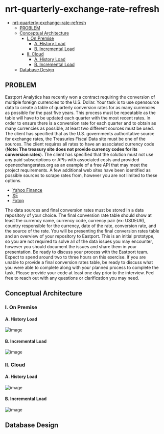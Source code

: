 # nrt-quarterly-exchange-rate-refresh
- [nrt-quarterly-exchange-rate-refresh](#nrt-quarterly-exchange-rate-refresh)
  * [PROBLEM](#problem)
  * [Conceptual Architecture](#conceptual-architecture)
    + [I. On Premise](#i-on-premise)
      - [A. History Load](#a-history-load)
      - [B. Incremental Load](#b-incremental-load)
    + [II. Cloud](#ii-cloud)
      - [A. History Load](#a-history-load-1)
      - [B. Incremental Load](#b-incremental-load-1)
  * [Database Design](#database-design)

## PROBLEM
Eastport Analytics has recently won a contract requiring the conversion of multiple foreign
currencies to the U.S. Dollar. Your task is to use opensource data to create a table of quarterly
conversion rates for as many currencies as possible for the past five years. This process must be
repeatable as the table will have to be updated each quarter with the most recent rates.
In order to ensure there is a conversion rate for each quarter and to obtain as many currencies as
possible, at least two different sources must be used. The client has specified that as the U.S.
governments authoritative source for exchange rates, the Treasuries Fiscal Data site must be one of the
sources. The client requires all rates to have an associated currency code (**Note: The treasury site
does not provide currency codes for its conversion rates**). The client has specified that the solution
must not use any paid subscriptions or APIs with associated costs and provided openexchangerates.org
as an example of a free API that may meet the project requirements.
A few additional web sites have been identified as possible sources to scrape rates from, however
you are not limited to these options.
- [Yahoo Finance](https://finance.yahoo.com/quote/EURUSD%3DX/history?period1=1645401600&period2=1653091200&interval=1d&filter=history&frequency=1d&includeAdjustedClose=true)
- [XE](https://www.xe.com/currencytables/?from=USD&date=2021-05-01#table-section)
- [Fxtop](https://fxtop.com/en/historical-exchange-rates.php?A=1&C1=USD&C2=EUR&TR=1&MA=1&DD1=01&MM1=01&YYYY1=2001&B=1&P=&I=1&DD2=31&MM2=12&YYYY2=2021&btnOK=Go%21)

The data sources and final conversion rates must be stored in a data repository of your choice. The
final conversion rate table should show at least the currency name, currency code, currency pair (ex:
USDEUR), country responsible for the currency, date of the rate, conversion rate, and the source of the
rate.
You will be presenting the final conversion rates table and an overview of your repository to
Eastport. This is an initial prototype, so you are not required to solve all of the data issues you may
encounter, however you should document the issues and share them in your presentation. Be ready to
discuss your process with the Eastport team.
Expect to spend around two to three hours on this exercise. If you are unable to provide a final
conversion rates table, be ready to discuss what you were able to complete along with your planned
process to complete the task. Please provide your code at least one day prior to the interview. Feel free
to reach out with any questions or clarification you may need.

## Conceptual Architecture
### I. On Premise
#### A. History Load
![image](https://user-images.githubusercontent.com/8740197/174685786-7984b277-2fde-41a4-b286-60c0c6a858e7.png)

#### B. Incremental Load
![image](https://user-images.githubusercontent.com/8740197/174685892-0c8f7a1e-9b24-4ebc-93f1-cd583ab59966.png)

### II. Cloud
#### A. History Load
![image](https://user-images.githubusercontent.com/8740197/174687169-68c8045c-8100-431b-ac1d-091d7e1c9c93.png)

#### B. Incremental Load
![image](https://user-images.githubusercontent.com/8740197/174687483-cb6341da-d69b-4092-95c9-7a3f579bb670.png)

## Database Design

